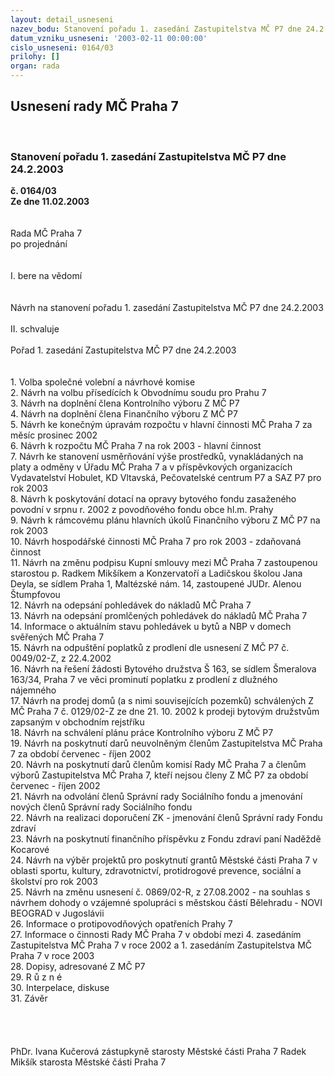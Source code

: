 ```yaml
---
layout: detail_usneseni
nazev_bodu: Stanovení pořadu 1. zasedání Zastupitelstva MČ P7 dne 24.2.2003
datum_vzniku_usneseni: '2003-02-11 00:00:00'
cislo_usneseni: 0164/03
prilohy: []
organ: rada
---
```

<div id="ucUsn_pList" class="usn">
	<span><h2>Usnesení rady MČ Praha 7 </h2>
<br></span><div class="standBody">
<span><h3>Stanovení pořadu 1. zasedání Zastupitelstva MČ P7 dne 24.2.2003</h3></span><div class="center">
		<strong>č. 0164/03</strong><br>
	</div>
<div class="center">
		<strong>Ze dne 11.02.2003</strong><br><br>
	</div>
<br>Rada MČ Praha 7<br>po projednání<br><br><br>I.	bere na vědomí<br><br> <br>Návrh na stanovení pořadu 1. zasedání Zastupitelstva MČ P7 dne 24.2.2003<br><br>II.	schvaluje <br><br>Pořad 1. zasedání Zastupitelstva MČ P7 dne 24.2.2003<br><br><br>1.	Volba společné volební a návrhové komise<br>2.	Návrh na volbu přísedících k Obvodnímu soudu pro Prahu 7<br>3.	Návrh na doplnění člena Kontrolního výboru Z MČ P7<br>4.	Návrh na doplnění člena Finančního výboru Z MČ P7<br>5.	Návrh ke konečným úpravám rozpočtu v hlavní činnosti MČ Praha 7 za měsíc prosinec 2002<br>6.	Návrh k rozpočtu MČ Praha 7 na rok 2003 - hlavní činnost<br>7.	Návrh ke stanovení usměrňování výše prostředků, vynakládaných na platy a odměny v  Úřadu MČ Praha 7 a v příspěvkových organizacích Vydavatelství Hobulet, KD Vltavská, Pečovatelské centrum P7 a SAZ P7 pro rok 2003<br>8.	Návrh k poskytování dotací na opravy bytového fondu zasaženého povodní v srpnu r. 2002 z povodňového fondu obce hl.m. Prahy<br>9.	Návrh k rámcovému plánu hlavních úkolů Finančního výboru Z MČ P7 na rok 2003<br>10.	Návrh hospodářské činnosti MČ Praha 7 pro rok 2003 - zdaňovaná činnost<br>11.	Návrh na změnu podpisu Kupní smlouvy mezi MČ Praha 7 zastoupenou starostou p. Radkem Mikšíkem a Konzervatoří a Ladičskou školou Jana Deyla, se sídlem Praha 1, Maltézské nám. 14, zastoupené JUDr. Alenou Štumpfovou<br>12.	Návrh na odepsání pohledávek do nákladů MČ Praha 7<br>13.	Návrh na odepsání promlčených pohledávek do nákladů MČ Praha 7<br>14.	Informace o aktuálním stavu pohledávek u bytů a NBP v domech svěřených MČ Praha 7<br>15.	Návrh na odpuštění poplatků z prodlení dle usnesení Z MČ P7 č. 0049/02-Z, z 22.4.2002<br>16.	Návrh na řešení žádosti Bytového družstva Š 163, se sídlem Šmeralova 163/34, Praha 7 ve věci prominutí poplatku z prodlení z dlužného nájemného<br>17.	Návrh na prodej domů (a s nimi souvisejících pozemků) schválených Z MČ Praha 7 č. 0129/02-Z ze dne 21. 10. 2002 k prodeji bytovým družstvům zapsaným v obchodním rejstříku<br>18.	Návrh na schválení plánu práce Kontrolního výboru Z MČ P7<br>19.	Návrh na poskytnutí darů neuvolněným členům Zastupitelstva MČ Praha 7 za období červenec - říjen 2002<br>20.	Návrh na poskytnutí darů členům komisí Rady MČ Praha 7 a členům výborů Zastupitelstva MČ Praha 7, kteří nejsou členy Z MČ P7 za období červenec - říjen 2002<br>21.	Návrh na odvolání členů Správní rady Sociálního fondu a jmenování nových členů Správní rady Sociálního fondu<br>22.	Návrh na realizaci doporučení ZK - jmenování členů Správní rady Fondu zdraví<br>23.	Návrh na poskytnutí finančního příspěvku z Fondu zdraví paní Naděždě Kocarové<br>24.	Návrh na výběr projektů pro poskytnutí grantů Městské části Praha 7 v oblasti sportu, kultury, zdravotnictví, protidrogové prevence, sociální a školství pro rok 2003<br>25.	Návrh na změnu usnesení č. 0869/02-R, z 27.08.2002 - na souhlas s návrhem dohody o vzájemné spolupráci s městskou částí Bělehradu - NOVI BEOGRAD v Jugoslávii<br>26.	Informace o protipovodňových opatřeních Prahy 7<br>27.	Informace o činnosti Rady MČ Praha 7 v období mezi 4. zasedáním Zastupitelstva MČ Praha 7 v roce 2002 a 1. zasedáním Zastupitelstva MČ Praha 7 v roce 2003<br>28.	Dopisy, adresované Z MČ P7<br>29.	R ů z n é<br>30.	Interpelace, diskuse <br>31.	Závěr <br>	<br>	<br> <br>	<br>PhDr. Ivana Kučerová zástupkyně starosty Městské části Praha 7	 Radek Mikšík starosta Městské části Praha 7<br>	<br><br>
</div>
</div>